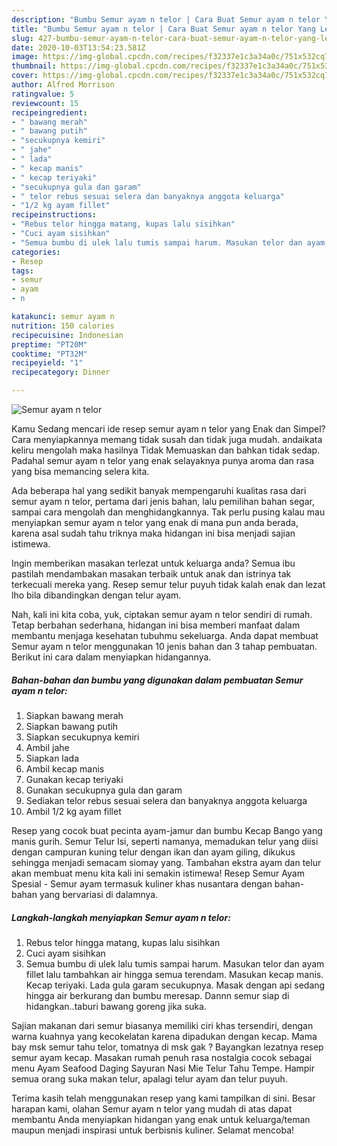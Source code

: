 ```yaml
---
description: "Bumbu Semur ayam n telor | Cara Buat Semur ayam n telor Yang Lezat"
title: "Bumbu Semur ayam n telor | Cara Buat Semur ayam n telor Yang Lezat"
slug: 427-bumbu-semur-ayam-n-telor-cara-buat-semur-ayam-n-telor-yang-lezat
date: 2020-10-03T13:54:23.581Z
image: https://img-global.cpcdn.com/recipes/f32337e1c3a34a0c/751x532cq70/semur-ayam-n-telor-foto-resep-utama.jpg
thumbnail: https://img-global.cpcdn.com/recipes/f32337e1c3a34a0c/751x532cq70/semur-ayam-n-telor-foto-resep-utama.jpg
cover: https://img-global.cpcdn.com/recipes/f32337e1c3a34a0c/751x532cq70/semur-ayam-n-telor-foto-resep-utama.jpg
author: Alfred Morrison
ratingvalue: 5
reviewcount: 15
recipeingredient:
- " bawang merah"
- " bawang putih"
- "secukupnya kemiri"
- " jahe"
- " lada"
- " kecap manis"
- " kecap teriyaki"
- "secukupnya gula dan garam"
- " telor rebus sesuai selera dan banyaknya anggota keluarga"
- "1/2 kg ayam fillet"
recipeinstructions:
- "Rebus telor hingga matang, kupas lalu sisihkan"
- "Cuci ayam sisihkan"
- "Semua bumbu di ulek lalu tumis sampai harum. Masukan telor dan ayam fillet lalu tambahkan air hingga semua terendam. Masukan kecap manis. Kecap teriyaki. Lada gula garam secukupnya. Masak dengan api sedang hingga air berkurang dan bumbu meresap. Dannn semur siap di hidangkan..taburi bawang goreng jika suka."
categories:
- Resep
tags:
- semur
- ayam
- n

katakunci: semur ayam n 
nutrition: 150 calories
recipecuisine: Indonesian
preptime: "PT20M"
cooktime: "PT32M"
recipeyield: "1"
recipecategory: Dinner

---
```



![Semur ayam n telor](https://img-global.cpcdn.com/recipes/f32337e1c3a34a0c/751x532cq70/semur-ayam-n-telor-foto-resep-utama.jpg)

Kamu Sedang mencari ide resep semur ayam n telor yang Enak dan Simpel? Cara menyiapkannya memang tidak susah dan tidak juga mudah. andaikata keliru mengolah maka hasilnya Tidak Memuaskan dan bahkan tidak sedap. Padahal semur ayam n telor yang enak selayaknya punya aroma dan rasa yang bisa memancing selera kita.

Ada beberapa hal yang sedikit banyak mempengaruhi kualitas rasa dari semur ayam n telor, pertama dari jenis bahan, lalu pemilihan bahan segar, sampai cara mengolah dan menghidangkannya. Tak perlu pusing kalau mau menyiapkan semur ayam n telor yang enak di mana pun anda berada, karena asal sudah tahu triknya maka hidangan ini bisa menjadi sajian istimewa.

Ingin memberikan masakan terlezat untuk keluarga anda? Semua ibu pastilah mendambakan masakan terbaik untuk anak dan istrinya tak terkecuali mereka yang. Resep semur telur puyuh tidak kalah enak dan lezat lho bila dibandingkan dengan telur ayam.


Nah, kali ini kita coba, yuk, ciptakan semur ayam n telor sendiri di rumah. Tetap berbahan sederhana, hidangan ini bisa memberi manfaat dalam membantu menjaga kesehatan tubuhmu sekeluarga. Anda dapat membuat Semur ayam n telor menggunakan 10 jenis bahan dan 3 tahap pembuatan. Berikut ini cara dalam menyiapkan hidangannya.

<!--inarticleads1-->

##### Bahan-bahan dan bumbu yang digunakan dalam pembuatan Semur ayam n telor:

1. Siapkan  bawang merah
1. Siapkan  bawang putih
1. Siapkan secukupnya kemiri
1. Ambil  jahe
1. Siapkan  lada
1. Ambil  kecap manis
1. Gunakan  kecap teriyaki
1. Gunakan secukupnya gula dan garam
1. Sediakan  telor rebus sesuai selera dan banyaknya anggota keluarga
1. Ambil 1/2 kg ayam fillet


Resep yang cocok buat pecinta ayam-jamur dan bumbu Kecap Bango yang manis gurih. Semur Telur Isi, seperti namanya, memadukan telur yang diisi dengan campuran kuning telur dengan ikan dan ayam giling, dikukus sehingga menjadi semacam siomay yang. Tambahan ekstra ayam dan telur akan membuat menu kita kali ini semakin istimewa! Resep Semur Ayam Spesial - Semur ayam termasuk kuliner khas nusantara dengan bahan-bahan yang bervariasi di dalamnya. 

<!--inarticleads2-->

##### Langkah-langkah menyiapkan Semur ayam n telor:

1. Rebus telor hingga matang, kupas lalu sisihkan
1. Cuci ayam sisihkan
1. Semua bumbu di ulek lalu tumis sampai harum. Masukan telor dan ayam fillet lalu tambahkan air hingga semua terendam. Masukan kecap manis. Kecap teriyaki. Lada gula garam secukupnya. Masak dengan api sedang hingga air berkurang dan bumbu meresap. Dannn semur siap di hidangkan..taburi bawang goreng jika suka.


Sajian makanan dari semur biasanya memiliki ciri khas tersendiri, dengan warna kuahnya yang kecokelatan karena dipadukan dengan kecap. Mama bay msk semur tahu telor, tomatnya di msk gak ? Bayangkan lezatnya resep semur ayam kecap. Masakan rumah penuh rasa nostalgia cocok sebagai menu Ayam Seafood Daging Sayuran Nasi Mie Telur Tahu Tempe. Hampir semua orang suka makan telur, apalagi telur ayam dan telur puyuh. 

Terima kasih telah menggunakan resep yang kami tampilkan di sini. Besar harapan kami, olahan Semur ayam n telor yang mudah di atas dapat membantu Anda menyiapkan hidangan yang enak untuk keluarga/teman maupun menjadi inspirasi untuk berbisnis kuliner. Selamat mencoba!
